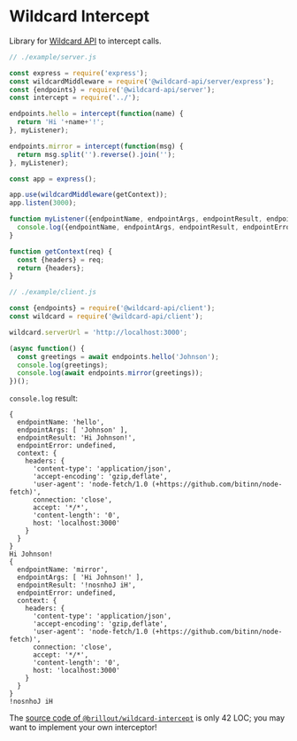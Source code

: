 <!---






    WARNING, READ THIS.
    This is a computed file. Do not edit.
    Instead, edit `/readme.template.md` and run `npm run docs` (or `yarn docs`).












    WARNING, READ THIS.
    This is a computed file. Do not edit.
    Instead, edit `/readme.template.md` and run `npm run docs` (or `yarn docs`).












    WARNING, READ THIS.
    This is a computed file. Do not edit.
    Instead, edit `/readme.template.md` and run `npm run docs` (or `yarn docs`).












    WARNING, READ THIS.
    This is a computed file. Do not edit.
    Instead, edit `/readme.template.md` and run `npm run docs` (or `yarn docs`).












    WARNING, READ THIS.
    This is a computed file. Do not edit.
    Instead, edit `/readme.template.md` and run `npm run docs` (or `yarn docs`).






-->
# Wildcard Intercept

Library for [Wildcard API](https://github.com/reframejs/wildcard-api) to intercept calls.

~~~js
// ./example/server.js

const express = require('express');
const wildcardMiddleware = require('@wildcard-api/server/express');
const {endpoints} = require('@wildcard-api/server');
const intercept = require('../');

endpoints.hello = intercept(function(name) {
  return 'Hi '+name+'!';
}, myListener);

endpoints.mirror = intercept(function(msg) {
  return msg.split('').reverse().join('');
}, myListener);

const app = express();

app.use(wildcardMiddleware(getContext));
app.listen(3000);

function myListener({endpointName, endpointArgs, endpointResult, endpointError, context}) {
  console.log({endpointName, endpointArgs, endpointResult, endpointError, context});
}

function getContext(req) {
  const {headers} = req;
  return {headers};
}
~~~
~~~js
// ./example/client.js

const {endpoints} = require('@wildcard-api/client');
const wildcard = require('@wildcard-api/client');

wildcard.serverUrl = 'http://localhost:3000';

(async function() {
  const greetings = await endpoints.hello('Johnson');
  console.log(greetings);
  console.log(await endpoints.mirror(greetings));
})();
~~~
`console.log` result:
~~~shell
{
  endpointName: 'hello',
  endpointArgs: [ 'Johnson' ],
  endpointResult: 'Hi Johnson!',
  endpointError: undefined,
  context: {
    headers: {
      'content-type': 'application/json',
      'accept-encoding': 'gzip,deflate',
      'user-agent': 'node-fetch/1.0 (+https://github.com/bitinn/node-fetch)',
      connection: 'close',
      accept: '*/*',
      'content-length': '0',
      host: 'localhost:3000'
    }
  }
}
Hi Johnson!
{
  endpointName: 'mirror',
  endpointArgs: [ 'Hi Johnson!' ],
  endpointResult: '!nosnhoJ iH',
  endpointError: undefined,
  context: {
    headers: {
      'content-type': 'application/json',
      'accept-encoding': 'gzip,deflate',
      'user-agent': 'node-fetch/1.0 (+https://github.com/bitinn/node-fetch)',
      connection: 'close',
      accept: '*/*',
      'content-length': '0',
      host: 'localhost:3000'
    }
  }
}
!nosnhoJ iH
~~~

The [source code of `@brillout/wildcard-intercept`](/index.js) is only 42 LOC; you may want to implement your own interceptor!

<!---






    WARNING, READ THIS.
    This is a computed file. Do not edit.
    Instead, edit `/readme.template.md` and run `npm run docs` (or `yarn docs`).












    WARNING, READ THIS.
    This is a computed file. Do not edit.
    Instead, edit `/readme.template.md` and run `npm run docs` (or `yarn docs`).












    WARNING, READ THIS.
    This is a computed file. Do not edit.
    Instead, edit `/readme.template.md` and run `npm run docs` (or `yarn docs`).












    WARNING, READ THIS.
    This is a computed file. Do not edit.
    Instead, edit `/readme.template.md` and run `npm run docs` (or `yarn docs`).












    WARNING, READ THIS.
    This is a computed file. Do not edit.
    Instead, edit `/readme.template.md` and run `npm run docs` (or `yarn docs`).






-->
